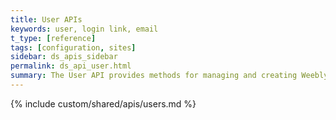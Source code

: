 ```yaml
---
title: User APIs
keywords: user, login link, email
t_type: [reference]
tags: [configuration, sites]
sidebar: ds_apis_sidebar
permalink: ds_api_user.html
summary: The User API provides methods for managing and creating Weebly Cloud users. For designers, this is your team members.
---
```

{% include custom/shared/apis/users.md %}
